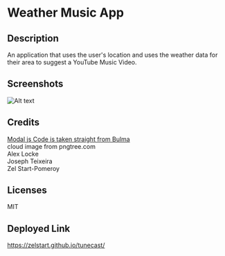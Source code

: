 # Weather Music App
## Description
An application that uses the user's location and uses the weather data for their area to suggest a YouTube Music Video. 

## Screenshots
![Alt text](assets/images/TuneCast.gif)


## Credits
[Modal js Code is taken straight from Bulma](https://bulma.io/documentation/components/modal/#javascript-implementation-example)  
cloud image from pngtree.com  
Alex Locke  
Joseph Teixeira  
Zel Start-Pomeroy  

## Licenses
MIT  


## Deployed Link
https://zelstart.github.io/tunecast/